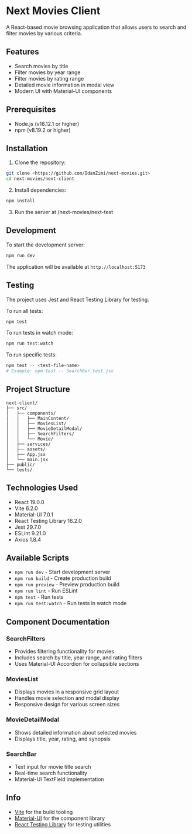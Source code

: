 # Next Movies Client

A React-based movie browsing application that allows users to search and filter movies by various criteria.

## Features

- Search movies by title
- Filter movies by year range
- Filter movies by rating range
- Detailed movie information in modal view
- Modern UI with Material-UI components

## Prerequisites

- Node.js (v18.12.1 or higher)
- npm (v8.19.2 or higher)

## Installation

1. Clone the repository:
```bash
git clone <https://github.com/IdanZimi/next-movies.git>
cd next-movies/next-client
```

2. Install dependencies:
```bash
npm install
```
3. Run the server at /next-movies/next-test

## Development

To start the development server:
```bash
npm run dev
```

The application will be available at `http://localhost:5173`

## Testing

The project uses Jest and React Testing Library for testing.

To run all tests:
```bash
npm test
```

To run tests in watch mode:
```bash
npm run test:watch
```

To run specific tests:
```bash
npm test -- <test-file-name>
# Example: npm test -- SearchBar.test.jsx
```

## Project Structure

```
next-client/
├── src/
│   ├── components/
|   |   ├── MainContent/ 
│   │   ├── MoviesList/
│   │   ├── MovieDetailModal/
│   │   ├── SearchFilters/
│   │   └── Movie/
│   ├── services/
│   ├── assets/
│   ├── App.jsx
│   └── main.jsx
├── public/
└── tests/
```

## Technologies Used

- React 19.0.0
- Vite 6.2.0
- Material-UI 7.0.1
- React Testing Library 16.2.0
- Jest 29.7.0
- ESLint 9.21.0
- Axios 1.8.4


## Available Scripts

- `npm run dev` - Start development server
- `npm run build` - Create production build
- `npm run preview` - Preview production build
- `npm run lint` - Run ESLint
- `npm test` - Run tests
- `npm run test:watch` - Run tests in watch mode

## Component Documentation

### SearchFilters
- Provides filtering functionality for movies
- Includes search by title, year range, and rating filters
- Uses Material-UI Accordion for collapsible sections

### MoviesList
- Displays movies in a responsive grid layout
- Handles movie selection and modal display
- Responsive design for various screen sizes

### MovieDetailModal
- Shows detailed information about selected movies
- Displays title, year, rating, and synopsis

### SearchBar
- Text input for movie title search
- Real-time search functionality
- Material-UI TextField implementation

## Info

- [Vite](https://vitejs.dev/) for the build tooling
- [Material-UI](https://mui.com/) for the component library
- [React Testing Library](https://testing-library.com/docs/react-testing-library/intro/) for testing utilities
